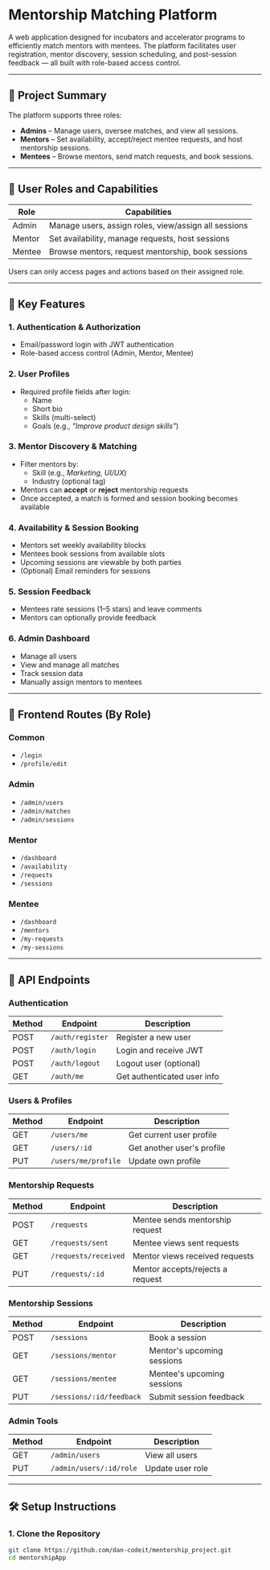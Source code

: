 # Mentorship Matching Platform

A web application designed for incubators and accelerator programs to efficiently match mentors with mentees. The platform facilitates user registration, mentor discovery, session scheduling, and post-session feedback — all built with role-based access control.

---

## 🚀 Project Summary

The platform supports three roles:

- **Admins** – Manage users, oversee matches, and view all sessions.
- **Mentors** – Set availability, accept/reject mentee requests, and host mentorship sessions.
- **Mentees** – Browse mentors, send match requests, and book sessions.

---

## 👤 User Roles and Capabilities

| Role    | Capabilities |
|---------|--------------|
| Admin   | Manage users, assign roles, view/assign all sessions |
| Mentor  | Set availability, manage requests, host sessions |
| Mentee  | Browse mentors, request mentorship, book sessions |

Users can only access pages and actions based on their assigned role.

---

## 🔑 Key Features

### 1. Authentication & Authorization
- Email/password login with JWT authentication
- Role-based access control (Admin, Mentor, Mentee)

### 2. User Profiles
- Required profile fields after login:
  - Name
  - Short bio
  - Skills (multi-select)
  - Goals (e.g., *"Improve product design skills"*)

### 3. Mentor Discovery & Matching
- Filter mentors by:
  - Skill (e.g., *Marketing, UI/UX*)
  - Industry (optional tag)
- Mentors can **accept** or **reject** mentorship requests
- Once accepted, a match is formed and session booking becomes available

### 4. Availability & Session Booking
- Mentors set weekly availability blocks
- Mentees book sessions from available slots
- Upcoming sessions are viewable by both parties
- (Optional) Email reminders for sessions

### 5. Session Feedback
- Mentees rate sessions (1–5 stars) and leave comments
- Mentors can optionally provide feedback

### 6. Admin Dashboard
- Manage all users
- View and manage all matches
- Track session data
- Manually assign mentors to mentees

---

## 🧭 Frontend Routes (By Role)

### Common
- `/login`
- `/profile/edit`

### Admin
- `/admin/users`
- `/admin/matches`
- `/admin/sessions`

### Mentor
- `/dashboard`
- `/availability`
- `/requests`
- `/sessions`

### Mentee
- `/dashboard`
- `/mentors`
- `/my-requests`
- `/my-sessions`

---

## 📡 API Endpoints

### Authentication

| Method | Endpoint        | Description                        |
|--------|-----------------|------------------------------------|
| POST   | `/auth/register`| Register a new user                |
| POST   | `/auth/login`   | Login and receive JWT              |
| POST   | `/auth/logout`  | Logout user (optional)             |
| GET    | `/auth/me`      | Get authenticated user info        |

### Users & Profiles

| Method | Endpoint             | Description                     |
|--------|----------------------|---------------------------------|
| GET    | `/users/me`          | Get current user profile        |
| GET    | `/users/:id`         | Get another user's profile      |
| PUT    | `/users/me/profile`  | Update own profile              |

### Mentorship Requests

| Method | Endpoint             | Description                          |
|--------|----------------------|--------------------------------------|
| POST   | `/requests`          | Mentee sends mentorship request      |
| GET    | `/requests/sent`     | Mentee views sent requests           |
| GET    | `/requests/received` | Mentor views received requests       |
| PUT    | `/requests/:id`      | Mentor accepts/rejects a request     |

### Mentorship Sessions

| Method | Endpoint                  | Description                         |
|--------|---------------------------|-------------------------------------|
| POST   | `/sessions`               | Book a session                      |
| GET    | `/sessions/mentor`        | Mentor's upcoming sessions          |
| GET    | `/sessions/mentee`        | Mentee's upcoming sessions          |
| PUT    | `/sessions/:id/feedback`  | Submit session feedback             |

### Admin Tools

| Method | Endpoint                 | Description                         |
|--------|--------------------------|-------------------------------------|
| GET    | `/admin/users`          | View all users                      |
| PUT    | `/admin/users/:id/role` | Update user role                    |

---

## 🛠️ Setup Instructions

### 1. Clone the Repository

```bash
git clone https://github.com/dan-codeit/mentorship_project.git
cd mentorshipApp



